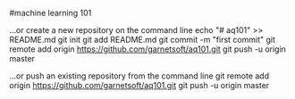 #machine learning 101

…or create a new repository on the command line
echo "# aq101" >> README.md
git init
git add README.md
git commit -m "first commit"
git remote add origin https://github.com/garnetsoft/aq101.git
git push -u origin master

…or push an existing repository from the command line
git remote add origin https://github.com/garnetsoft/aq101.git
git push -u origin master
